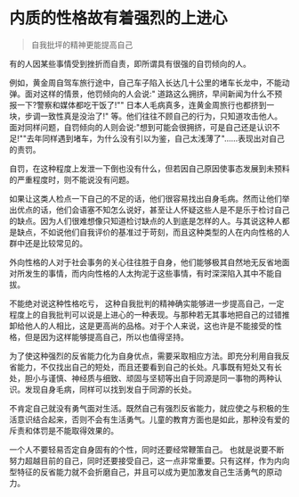 # 内质的性格故有着强烈的上进心

>自我批坪的精神更能提高自己

有的人因某些事情受到挫折而自责，即所谓具有很强的自罚倾向的人。

例如，黄金周自驾车旅行途中，自己车子陷入长达几十公里的堵车长龙中，不能动弹。面对这样的情景，他罚倾向的人会说:" 道路这么拥挤，早间新闻为什么不预报一下?警察和媒体都吃干饭了!"" 日本人毛病真多，连黄金周旅行也都挤到一块，步调一致性真是没治了!" 等。他们往往不顾自己的行为，只知道攻击他人。面对同样问题，自罚倾向的人则会说:"想到可能会很拥挤，可是自己还是认识不足!""去年同样遇到堵车，为什么没有引以为鉴，自己太浅薄了"……表现出对自己的责罚。

自罚，在这种程度上发泄一下倒也没有什么，但若因自己原因使事态发展到未预料的严重程度时，则不能说没有问题。

如果让这类人检点一下自己的不足的话，他们很容易找出自身毛病。然而让他们举出优点的话，他们会语塞不知怎么说好，甚至让人怀疑这些人是不是乐于检讨自己的缺点。因为人们很难想像只知道检讨缺点的人到底是怎样的人。与其说这种人都是缺点，不如说他们自我评价的基准过于苛刻，而且这种类型的人在内向性格的人群中还是比较常见的。

外向性格的人对于社会事务的关心往往胜于自身，他们能够极其自然地无反省地面对所发生的事情，而内向性格的人太拘泥于这些事情，有时深深陷入其中不能自拔。

不能绝对说这种性格吃亏， 这种自我批判的精神确实能够进一步提高自己，一定程度上的自我批判可以说是上进心的一种表现。与那种若无其事地把自己的过错推卸给他人的人相比，这是更高尚的品格。对于个人来说，这也许是不能接受的性格，但是因为这样能够提高自己，所以也值得坚持。

为了使这种强烈的反省能力化为自身优点，需要采取相应方法。即充分利用自我反省能力，不仅找出自己的短处，而且还要看到自己的长处。凡事既有短处又有长处，胆小与谨慎、神经质与细致、顽固与坚韧等出自于同源是同一事物的两种认识。发现自身毛病，同样可以找到发自于同源的长处。

不肯定自己就没有勇气面对生活。既然自己有强烈反省能力，就应使之与积极的生活意识结合起来，否则不会有生活勇气。儿童的教育方面也是如此，那种没有爱的斥责和体罚是不能取得效果的。

一个人不要轻易否定自身固有的个性，同时还要经常鞭策自己。 也就是说要不断努力超越目前的自己，同时还要接受自己，这一点非常重要。只有这样，作为内向型特征的反省能力就不会折磨自己，并且可以成为更加激发自己生活勇气的原动力。
